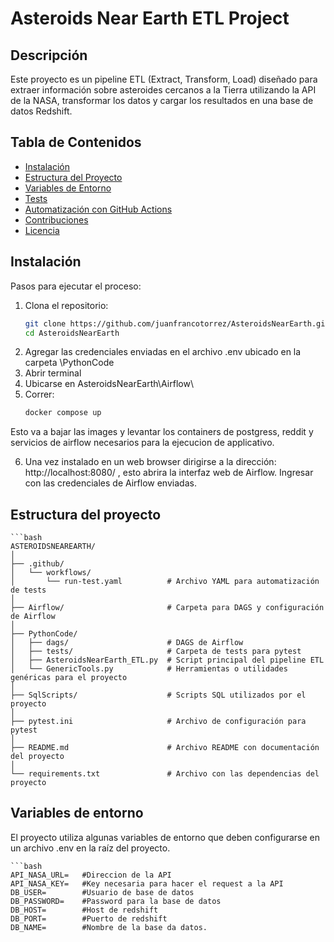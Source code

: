 # Asteroids Near Earth ETL Project

## Descripción
Este proyecto es un pipeline ETL (Extract, Transform, Load) diseñado para extraer información sobre asteroides cercanos a la Tierra utilizando la API de la NASA, transformar los datos y cargar los resultados en una base de datos Redshift.

## Tabla de Contenidos
- [Instalación](#instalación)
- [Estructura del Proyecto](#estructura-del-proyecto)
- [Variables de Entorno](#variables-de-entorno)
- [Tests](#tests)
- [Automatización con GitHub Actions](#automatización-con-github-actions)
- [Contribuciones](#contribuciones)
- [Licencia](#licencia)

## Instalación

Pasos para ejecutar el proceso:

1. Clona el repositorio:
   ```bash
   git clone https://github.com/juanfrancotorrez/AsteroidsNearEarth.git
   cd AsteroidsNearEarth
2. Agregar las credenciales enviadas en el archivo .env ubicado en la carpeta \PythonCode
3. Abrir terminal
4. Ubicarse en AsteroidsNearEarth\Airflow\
5. Correr: 
    ```bash
    docker compose up

Esto va a bajar las images y levantar los containers de postgress, reddit  y servicios de airflow necesarios para la ejecucion de applicativo.

6. Una vez instalado en un web browser dirigirse a la dirección: http://localhost:8080/ , esto abrira la interfaz web de Airflow. Ingresar con las credenciales de Airflow enviadas.


## Estructura del proyecto
    ```bash
    ASTEROIDSNEAREARTH/
    │
    ├── .github/
    │   └── workflows/
    │       └── run-test.yaml          # Archivo YAML para automatización de tests
    │
    ├── Airflow/                       # Carpeta para DAGS y configuración de Airflow
    │
    ├── PythonCode/
    │   ├── dags/                      # DAGS de Airflow
    │   ├── tests/                     # Carpeta de tests para pytest
    │   ├── AsteroidsNearEarth_ETL.py  # Script principal del pipeline ETL
    │   └── GenericTools.py            # Herramientas o utilidades genéricas para el proyecto
    │
    ├── SqlScripts/                    # Scripts SQL utilizados por el proyecto
    │
    ├── pytest.ini                     # Archivo de configuración para pytest
    │
    ├── README.md                      # Archivo README con documentación del proyecto
    │
    └── requirements.txt               # Archivo con las dependencias del proyecto

## Variables de entorno

El proyecto utiliza algunas variables de entorno que deben configurarse en un archivo .env en la raíz del proyecto.

    ```bash
    API_NASA_URL=   #Direccion de la API
    API_NASA_KEY=   #Key necesaria para hacer el request a la API
    DB_USER=        #Usuario de base de datos
    DB_PASSWORD=    #Password para la base de datos
    DB_HOST=        #Host de redshift
    DB_PORT=        #Puerto de redshift
    DB_NAME=        #Nombre de la base da datos.








